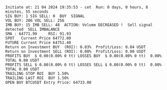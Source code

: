     Initiate at: 21 04 2024 19:35:53 - cet  Run: 0 days, 0 hours, 8 minutes, 55 seconds
    SIG BUY: 1 SIG SELL: 0  BUY  SIGNAL
    VOL BUY: 206 VOL SELL: 256
    IMB BUY: 15 IMB SELL: 48  ACTION: Volume DECREASED !  Sell signal detected  SELL IMBALANCE
    SMA : 64771.99     RSI: 91.93
    SPOT   Current Price 64772.00
    FUTURE Current Price 64752.40
    Return on Investment BUY  (ROI): 0.03%  Profit/Loss: 0.04 USDT
    Return on Investment SELL (ROI): 0.00%  Profit/Loss: 0.00 USDT
    PROFITS BUY  $ 0.00(0.00% 0 tt) LOSSES BUY  $ 0.00(0.00% 0 tt)  0.00%  TOTAL 0.00 USDT
    PROFITS SELL $ 0.00(0.00% 0 tt) LOSSES SELL $ 0.00(0.00% 0 tt)  0.00%  TOTAL 0.00 USDT
    TRAILING STOP ROI  BUY 1.50%
    TRAILING LAST ROI  BUY 1.50%
    OPEN BUY BTCUSDT Entry Price: 64733.00
